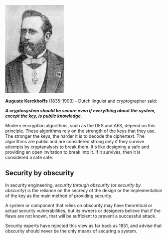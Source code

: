 ![.guides/img/Auguste_Kerckhoffs](.guides/img/Auguste_Kerckhoffs.jpg)


**Auguste Kerckhoffs** (1835-1903) - Dutch linguist and cryptographer said:

 ***A cryptosystem should be secure even if everything 
about the system, except the key, is public knowledge.***

Modern encryption algorithms, such as the DES and AES, depend on this principle. These algorithms rely on the strength of the keys that they use. 
The stronger the keys, the harder it is to decode the ciphertext. The algorithms are public and are considered strong only if they survive attempts by cryptanalysts to break them. It's like designing a safe and providing an open invitation to break into it. If it survives, then it is considered a safe safe.

## Security by obscurity
In security engineering, *security through obscurity* (or *security by obscurity*) is the reliance on the secrecy of the design or the implementation of the key as the main method of providing security. 

A system or component that relies on obscurity may have theoretical or actual security vulnerabilities, but its owners or designers believe that if the flaws are not known, that will be sufficient to prevent a successful attack. 

Security experts have rejected this view as far back as 1851, and advise that obscurity should never be the only means of securing a system.
